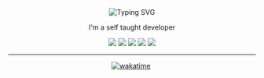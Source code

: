 <div align="center">
    <img src="https://readme-typing-svg.herokuapp.com?font=Fira+Code&pause=1000&color=EBA7AC&center=true&width=435&lines=Hi%2C+I'm+ThatOneDevil" alt="Typing SVG" /></a>
    <p>I'm a self taught developer</p>
    <div>
        <img src="https://img.shields.io/badge/Python-3776AB?style=for-the-badge&logo=python&logoColor=white">
        <img src="https://img.shields.io/badge/Java-ED8B00?style=for-the-badge&logo=openjdk&logoColor=white">
        <img src="https://img.shields.io/badge/Tailwind_CSS-38B2AC?style=for-the-badge&logo=tailwind-css&logoColor=white">
        <img src="https://img.shields.io/badge/kotlin-%237F52FF.svg?style=for-the-badge&logo=kotlin&logoColor=white">
        <img src="https://img.shields.io/badge/Svelte-4A4A55?style=for-the-badge&logo=svelte">
    </div>
    <div>
    </div>

</div>

---
<div align="center">
  <p><a href="https://wakatime.com/@f99ace78-df27-4ebb-89eb-64d282cd3706"><img src="https://wakatime.com/badge/user/f99ace78-df27-4ebb-89eb-64d282cd3706.svg" alt="wakatime"></a>
  <img src="https://komarev.com/ghpvc/?username=thatonedevil&amp;abbreviated=true" alt=""></p>
</div>
